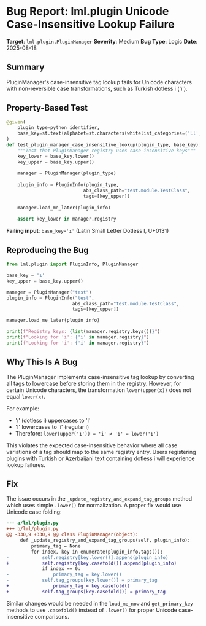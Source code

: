 # Bug Report: lml.plugin Unicode Case-Insensitive Lookup Failure

**Target**: `lml.plugin.PluginManager`
**Severity**: Medium
**Bug Type**: Logic
**Date**: 2025-08-18

## Summary

PluginManager's case-insensitive tag lookup fails for Unicode characters with non-reversible case transformations, such as Turkish dotless i ('ı').

## Property-Based Test

```python
@given(
    plugin_type=python_identifier,
    base_key=st.text(alphabet=st.characters(whitelist_categories=('Ll',)), min_size=1, max_size=20)
)
def test_plugin_manager_case_insensitive_lookup(plugin_type, base_key):
    """Test that PluginManager registry uses case-insensitive keys"""
    key_lower = base_key.lower()
    key_upper = base_key.upper()
    
    manager = PluginManager(plugin_type)
    
    plugin_info = PluginInfo(plugin_type, 
                            abs_class_path="test.module.TestClass",
                            tags=[key_upper])
    
    manager.load_me_later(plugin_info)
    
    assert key_lower in manager.registry
```

**Failing input**: `base_key='ı'` (Latin Small Letter Dotless I, U+0131)

## Reproducing the Bug

```python
from lml.plugin import PluginInfo, PluginManager

base_key = 'ı'
key_upper = base_key.upper()

manager = PluginManager("test")
plugin_info = PluginInfo("test", 
                        abs_class_path="test.module.TestClass",
                        tags=[key_upper])

manager.load_me_later(plugin_info)

print(f"Registry keys: {list(manager.registry.keys())}")
print(f"Looking for 'ı': {'ı' in manager.registry}")
print(f"Looking for 'i': {'i' in manager.registry}")
```

## Why This Is A Bug

The PluginManager implements case-insensitive tag lookup by converting all tags to lowercase before storing them in the registry. However, for certain Unicode characters, the transformation `lower(upper(x))` does not equal `lower(x)`. 

For example:
- 'ı' (dotless i) uppercases to 'I'
- 'I' lowercases to 'i' (regular i) 
- Therefore: `lower(upper('ı')) = 'i' ≠ 'ı' = lower('ı')`

This violates the expected case-insensitive behavior where all case variations of a tag should map to the same registry entry. Users registering plugins with Turkish or Azerbaijani text containing dotless i will experience lookup failures.

## Fix

The issue occurs in the `_update_registry_and_expand_tag_groups` method which uses simple `.lower()` for normalization. A proper fix would use Unicode case folding:

```diff
--- a/lml/plugin.py
+++ b/lml/plugin.py
@@ -330,9 +330,9 @@ class PluginManager(object):
     def _update_registry_and_expand_tag_groups(self, plugin_info):
         primary_tag = None
         for index, key in enumerate(plugin_info.tags()):
-            self.registry[key.lower()].append(plugin_info)
+            self.registry[key.casefold()].append(plugin_info)
             if index == 0:
-                primary_tag = key.lower()
-            self.tag_groups[key.lower()] = primary_tag
+                primary_tag = key.casefold()
+            self.tag_groups[key.casefold()] = primary_tag
```

Similar changes would be needed in the `load_me_now` and `get_primary_key` methods to use `.casefold()` instead of `.lower()` for proper Unicode case-insensitive comparisons.